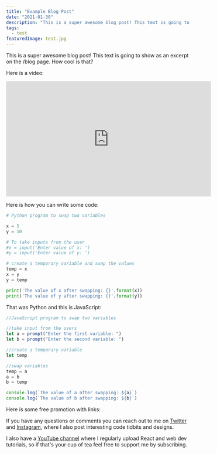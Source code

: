 ```yaml
---
title: "Example Blog Post"
date: "2021-01-30"
description: "This is a super awesome blog post! This text is going to show as an excerpt on the /blog page."
tags:
  - test
featuredImage: test.jpg
---
```


This is a super awesome blog post! This text is going to show as an excerpt on the /blog page. How cool is that?

Here is a video:

<iframe width="560" height="315" src="https://www.youtube.com/embed/-rnkToU2_lw" frameborder="0" allow="accelerometer; autoplay; encrypted-media; gyroscope; picture-in-picture" allowfullscreen></iframe>

Here is how you can write some code:

```python
# Python program to swap two variables

x = 5
y = 10

# To take inputs from the user
#x = input('Enter value of x: ')
#y = input('Enter value of y: ')

# create a temporary variable and swap the values
temp = x
x = y
y = temp

print('The value of x after swapping: {}'.format(x))
print('The value of y after swapping: {}'.format(y))
```

That was Python and this is JavaScript:

```js
//JavaScript program to swap two variables

//take input from the users
let a = prompt("Enter the first variable: ")
let b = prompt("Enter the second variable: ")

//create a temporary variable
let temp

//swap variables
temp = a
a = b
b = temp

console.log(`The value of a after swapping: ${a}`)
console.log(`The value of b after swapping: ${b}`)
```

Here is some free promotion with links:

<div class="sectionHighlight">If you have any questions or comments you can reach out to me on <a href="https://twitter.com/alekswritescode" target="_blank" rel="noopener noreferrer">Twitter</a> and <a href="https://www.instagram.com/aleks.popovic/" target="_blank" rel="noopener noreferrer">Instagram</a>, where I also post interesting code tidbits and designs.

I also have a <a href="https://www.youtube.com/AleksPopovic" target="_blank" rel="noopener noreferrer">YouTube channel</a> where I regularly upload React and web dev tutorials, so if that's your cup of tea feel free to support me by subscribing.</div>
